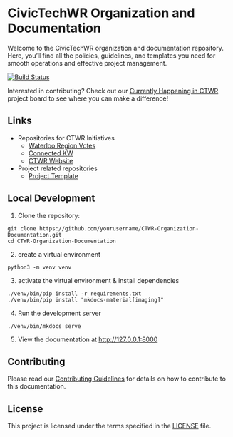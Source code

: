 # CivicTechWR Organization and Documentation

Welcome to the CivicTechWR organization and documentation repository. Here, you’ll find all the policies, guidelines, and templates you need for smooth operations and effective project management.

[![Build Status](https://github.com/CivicTechWR/CTWR-Organization-Documentation/actions/workflows/deploy.yml/badge.svg)](https://github.com/CivicTechWR/CTWR-Organization-Documentation/actions)

Interested in contributing? Check out our [Currently Happening in CTWR](https://github.com/orgs/CivicTechWR/projects/10/views/3) project board to see where you can make a difference!

## Links

- Repositories for CTWR Initiatives
  - [Waterloo Region Votes](https://github.com/CivicTechWR/CTWR-Organization-Documentation/wiki/Waterloo-Region-Votes)
  - [Connected KW](https://github.com/CivicTechWR/connectedkw)
  - [CTWR Website](https://github.com/CivicTechWR/ctwr-web)
- Project related repositories
  - [Project Template](https://github.com/CivicTechWR/ProjectTemplate)

## Local Development

1. Clone the repository:
  ```bash:
  git clone https://github.com/yourusername/CTWR-Organization-Documentation.git
  cd CTWR-Organization-Documentation
  ```

2. create a virtual environment
  ```bash: 
  python3 -m venv venv
  ```

3. activate the virtual environment & install dependencies
  ```bash:
  ./venv/bin/pip install -r requirements.txt
  ./venv/bin/pip install "mkdocs-material[imaging]"
  ```

4. Run the development server
  ```bash:
  ./venv/bin/mkdocs serve
  ```

5. View the documentation at http://127.0.0.1:8000

## Contributing

Please read our [Contributing Guidelines](docs/guidelines/Contribution_Guidelines.md) for details on how to contribute to this documentation.

## License

This project is licensed under the terms specified in the [LICENSE](LICENSE) file.

